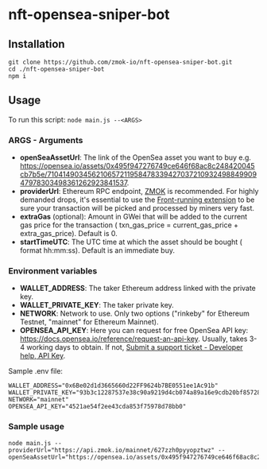 # nft-opensea-sniper-bot

## Installation
```
git clone https://github.com/zmok-io/nft-opensea-sniper-bot.git
cd ./nft-opensea-sniper-bot
npm i
```
## Usage
To run this script:  `node main.js --<ARGS>`

### ARGS - Arguments
- **openSeaAssetUrl**: The link of the OpenSea asset you want to buy e.g. https://opensea.io/assets/0x495f947276749ce646f68ac8c248420045cb7b5e/71041490345621065721195847833942703721093249884990947978303498361262923841537.
- **providerUrl**: Ethereum RPC endpoint, [ZMOK](https://zmok.io) is recommended. For highly demanded drops, it's essential to use the [Front-running extension](https://docs.zmok.io/#/?id=front-running) to be sure your transaction will be picked and processed by miners very fast.
- **extraGas** (optional): Amount in GWei that will be added to the current gas price for the transaction ( txn_gas_price = current_gas_price + extra_gas_price). Default is 0.
- **startTimeUTC**: The UTC time at which the asset should be bought ( format hh:mm:ss).  Default is an immediate buy.

### Environment variables
- **WALLET_ADDRESS**: The taker Ethereum address linked with the private key.
- **WALLET_PRIVATE_KEY**: The taker private key.
- **NETWORK**: Network to use. Only two options ("rinkeby" for Ethereum Testnet, "mainnet" for Ethereum Mainnet).
- **OPENSEA_API_KEY**: Here you can request for free OpenSea API key: https://docs.opensea.io/reference/request-an-api-key. Usually, takes 3-4 working days to obtain. If not, [Submit a support ticket - Developer help, API Key](https://support.opensea.io/hc/en-us/requests/new).

Sample .env file:
```
WALLET_ADDRESS="0x6Be02d1d3665660d22FF9624b7BE0551ee1Ac91b"
WALLET_PRIVATE_KEY="93b3c12287537e38c90a9219d4cb074a89a16e9cdb20bf85728ebd97c343e342"
NETWORK="mainnet"
OPENSEA_API_KEY="4521ae54f2ee43cda853f75978d78bb0"
```

### Sample usage
```
node main.js --providerUrl="https://api.zmok.io/mainnet/627zzh0pyyopztwz" --openSeaAssetUrl="https://opensea.io/assets/0x495f947276749ce646f68ac8c248420045cb7b5e/71041490345621065721195847833942703721093249884990947978303498361262923841537"
```
